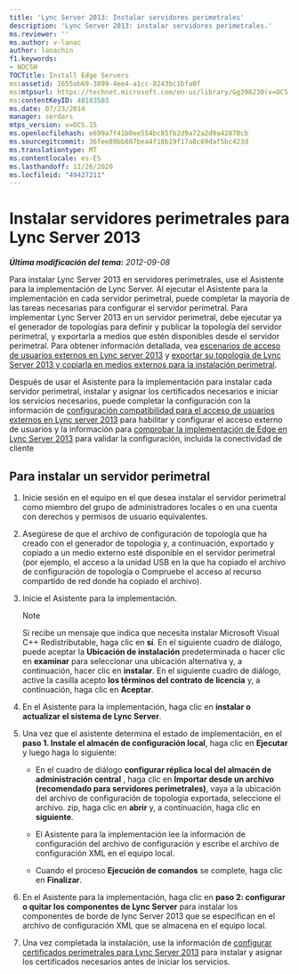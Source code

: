 ```yaml
---
title: 'Lync Server 2013: Instalar servidores perimetrales'
description: 'Lync Server 2013: instalar servidores perimetrales.'
ms.reviewer: ''
ms.author: v-lanac
author: lanachin
f1.keywords:
- NOCSH
TOCTitle: Install Edge Servers
ms:assetid: 1655ab69-3899-4ee4-a1cc-8243bc1bfa0f
ms:mtpsurl: https://technet.microsoft.com/en-us/library/Gg398230(v=OCS.15)
ms:contentKeyID: 48183503
ms.date: 07/23/2014
manager: serdars
mtps_version: v=OCS.15
ms.openlocfilehash: e699a7f41b0ee554bc85fb2d9a72a2d9a42870cb
ms.sourcegitcommit: 36fee89bb887bea4f18b19f17a8c69daf5bc423d
ms.translationtype: MT
ms.contentlocale: es-ES
ms.lasthandoff: 11/26/2020
ms.locfileid: "49427211"
---
```

# <a name="install-edge-servers-for-lync-server-2013"></a>Instalar servidores perimetrales para Lync Server 2013

<div data-xmlns="http://www.w3.org/1999/xhtml">

<div class="topic" data-xmlns="http://www.w3.org/1999/xhtml" data-msxsl="urn:schemas-microsoft-com:xslt" data-cs="https://msdn.microsoft.com/">

<div data-asp="https://msdn2.microsoft.com/asp">



</div>

<div id="mainSection">

<div id="mainBody">

<span> </span>

_**Última modificación del tema:** 2012-09-08_

Para instalar Lync Server 2013 en servidores perimetrales, use el Asistente para la implementación de Lync Server. Al ejecutar el Asistente para la implementación en cada servidor perimetral, puede completar la mayoría de las tareas necesarias para configurar el servidor perimetral. Para implementar Lync Server 2013 en un servidor perimetral, debe ejecutar ya el generador de topologías para definir y publicar la topología del servidor perimetral, y exportarla a medios que estén disponibles desde el servidor perimetral. Para obtener información detallada, vea [escenarios de acceso de usuarios externos en Lync server 2013](lync-server-2013-scenarios-for-external-user-access.md) y [exportar su topología de Lync Server 2013 y copiarla en medios externos para la instalación perimetral](lync-server-2013-export-your-topology-and-copy-it-to-external-media-for-edge-installation.md).

Después de usar el Asistente para la implementación para instalar cada servidor perimetral, instalar y asignar los certificados necesarios e iniciar los servicios necesarios, puede completar la configuración con la información de [configuración compatibilidad para el acceso de usuarios externos en Lync server 2013](lync-server-2013-configuring-support-for-external-user-access.md) para habilitar y configurar el acceso externo de usuarios y la información para [comprobar la implementación de Edge en Lync Server 2013](lync-server-2013-verifying-your-edge-deployment.md) para validar la configuración, incluida la conectividad de cliente

<div>

## <a name="to-install-an-edge-server"></a>Para instalar un servidor perimetral

1.  Inicie sesión en el equipo en el que desea instalar el servidor perimetral como miembro del grupo de administradores locales o en una cuenta con derechos y permisos de usuario equivalentes.

2.  Asegúrese de que el archivo de configuración de topología que ha creado con el generador de topología y, a continuación, exportado y copiado a un medio externo esté disponible en el servidor perimetral (por ejemplo, el acceso a la unidad USB en la que ha copiado el archivo de configuración de topología o Compruebe el acceso al recurso compartido de red donde ha copiado el archivo).

3.  Inicie el Asistente para la implementación.
    
    <div>
    

    > [!NOTE]  
    > Si recibe un mensaje que indica que necesita instalar Microsoft Visual C++ Redistributable, haga clic en <STRONG>sí</STRONG>. En el siguiente cuadro de diálogo, puede aceptar la <STRONG>Ubicación de instalación</STRONG> predeterminada o hacer clic en <STRONG>examinar</STRONG> para seleccionar una ubicación alternativa y, a continuación, hacer clic en <STRONG>instalar</STRONG>. En el siguiente cuadro de diálogo, active la casilla acepto <STRONG>los términos del contrato de licencia</STRONG> y, a continuación, haga clic en <STRONG>Aceptar</STRONG>.

    
    </div>

4.  En el Asistente para la implementación, haga clic en **instalar o actualizar el sistema de Lync Server**.

5.  Una vez que el asistente determina el estado de implementación, en el **paso 1. Instale el almacén de configuración local**, haga clic en **Ejecutar** y luego haga lo siguiente:
    
      - En el cuadro de diálogo **configurar réplica local del almacén de administración central** , haga clic en **Importar desde un archivo (recomendado para servidores perimetrales)**, vaya a la ubicación del archivo de configuración de topología exportada, seleccione el archivo. zip, haga clic en **abrir** y, a continuación, haga clic en **siguiente**.
    
      - El Asistente para la implementación lee la información de configuración del archivo de configuración y escribe el archivo de configuración XML en el equipo local.
    
      - Cuando el proceso **Ejecución de comandos** se complete, haga clic en **Finalizar**.

6.  En el Asistente para la implementación, haga clic en **paso 2: configurar o quitar los componentes de Lync Server** para instalar los componentes de borde de lync Server 2013 que se especifican en el archivo de configuración XML que se almacena en el equipo local.

7.  Una vez completada la instalación, use la información de [configurar certificados perimetrales para Lync Server 2013](lync-server-2013-set-up-edge-certificates.md) para instalar y asignar los certificados necesarios antes de iniciar los servicios.

</div>

</div>

<span> </span>

</div>

</div>

</div>

